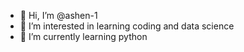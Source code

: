 - 👋 Hi, I’m @ashen-1
- 👀 I’m interested in learning coding and data science
- 🌱 I’m currently learning python

<!---
ashen-1/ashen-1 is a ✨ special ✨ repository because its `README.md` (this file) appears on your GitHub profile.
You can click the Preview link to take a look at your changes.
--->
